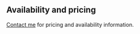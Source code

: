 ## Availability and pricing

[Contact me](/contact-me?target=_blank&subject=Rust%20for%20Python%20developers%20availability%20and%20pricing%20inquiry) for pricing and availability information.
